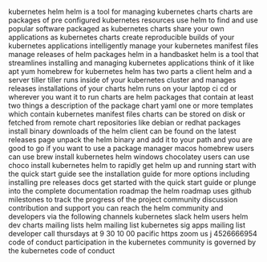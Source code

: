 kubernetes helm helm is a tool for managing kubernetes charts charts are packages of pre configured kubernetes resources use helm to find and use popular software packaged as kubernetes charts share your own applications as kubernetes charts create reproducible builds of your kubernetes applications intelligently manage your kubernetes manifest files manage releases of helm packages helm in a handbasket helm is a tool that streamlines installing and managing kubernetes applications think of it like apt yum homebrew for kubernetes helm has two parts a client helm and a server tiller tiller runs inside of your kubernetes cluster and manages releases installations of your charts helm runs on your laptop ci cd or wherever you want it to run charts are helm packages that contain at least two things a description of the package chart yaml one or more templates which contain kubernetes manifest files charts can be stored on disk or fetched from remote chart repositories like debian or redhat packages install binary downloads of the helm client can be found on the latest releases page unpack the helm binary and add it to your path and you are good to go if you want to use a package manager macos homebrew users can use brew install kubernetes helm windows chocolatey users can use choco install kubernetes helm to rapidly get helm up and running start with the quick start guide see the installation guide for more options including installing pre releases docs get started with the quick start guide or plunge into the complete documentation roadmap the helm roadmap uses github milestones to track the progress of the project community discussion contribution and support you can reach the helm community and developers via the following channels kubernetes slack helm users helm dev charts mailing lists helm mailing list kubernetes sig apps mailing list developer call thursdays at 9 30 10 00 pacific https zoom us j 4526666954 code of conduct participation in the kubernetes community is governed by the kubernetes code of conduct